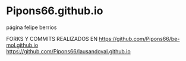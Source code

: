 # Pipons66.github.io
página felipe berrios

FORKS Y COMMITS REALIZADOS EN
https://github.com/Pipons66/be-mol.github.io
<BR>
https://github.com/Pipons66/lausandoval.github.io
